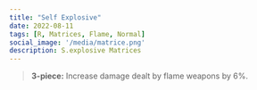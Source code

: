 ```yaml
---
title: "Self Explosive"
date: 2022-08-11
tags: [R, Matrices, Flame, Normal]
social_image: '/media/matrice.png'
description: S.explosive Matrices
---
```


> **3-piece:** Increase damage dealt by flame weapons by 6%.
